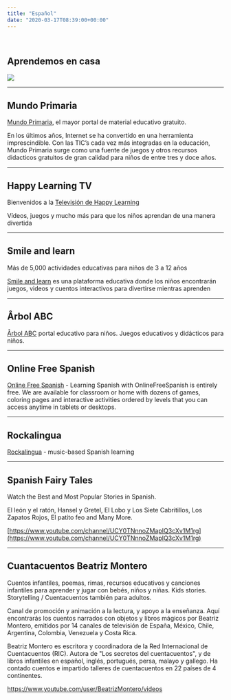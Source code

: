 ```yaml
---
title: "Español"
date: "2020-03-17T08:39:00+00:00"
---
```


&nbsp;

## Aprendemos en casa

[![](/images/aprendemos.jpg)](http://www.educacionyfp.gob.es/prensa/actualidad/2020/03/20200321-mefprtve.html)

<hr>

## Mundo Primaria

[Mundo Primaria](https://www.mundoprimaria.com), el mayor portal de material educativo gratuito.

En los últimos años, Internet se ha convertido en una herramienta imprescindible. Con las TIC’s cada vez más integradas en la educación, Mundo Primaria surge como una fuente de juegos y otros recursos didacticos gratuitos de gran calidad para niños de entre tres y doce años.

<hr>

## Happy Learning TV

Bienvenidos a la [Televisión de Happy Learning](https://happylearning.tv)

Vídeos, juegos y mucho más para que los niños aprendan de una manera divertida

<hr>

## Smile and learn

Más de 5,000 actividades educativas para niños de 3 a 12 años

[Smile and learn](https://smileandlearn.com) es una plataforma educativa donde los niños encontrarán juegos, videos y cuentos interactivos para divertirse mientras aprenden

<hr>

## Årbol ABC

[Årbol ABC](https://arbolabc.com) portal educativo para niños. Juegos educativos y didácticos para niños.

<hr>

## Online Free Spanish

[Online Free Spanish](https://www.onlinefreespanish.com) - Learning Spanish with OnlineFreeSpanish is entirely free. We are available for classroom or home with dozens of games, coloring pages and interactive activities ordered by levels that you can access anytime in tablets or desktops.

<hr>

## Rockalingua

[Rockalingua](https://rockalingua.com) - music-based Spanish learning

<hr>

## Spanish Fairy Tales

Watch the Best and Most Popular Stories in Spanish.

El león y el ratón, Hansel y Gretel, El Lobo y Los Siete Cabritillos, Los Zapatos Rojos, El patito feo  and Many More.

[https://www.youtube.com/channel/UCY0TNnnoZMapIQ3cXv1M1rg](https://www.youtube.com/channel/UCY0TNnnoZMapIQ3cXv1M1rg)

<hr>

## Cuantacuentos Beatriz Montero

Cuentos infantiles, poemas, rimas, recursos educativos y canciones infantiles para aprender y jugar con bebés, niños y niñas. Kids stories. Storytelling / Cuentacuentos también para adultos.

Canal de promoción y animación a la lectura, y apoyo a la enseñanza. Aquí encontrarás los cuentos narrados con objetos y libros mágicos por Beatriz Montero, emitidos por 14 canales de televisión de España, México, Chile, Argentina, Colombia, Venezuela y Costa Rica.

Beatriz Montero es escritora y coordinadora de la Red Internacional de Cuentacuentos (RIC). Autora de "Los secretos del cuentacuentos", y de libros infantiles en español, inglés, portugués, persa, malayo y gallego. Ha contado cuentos e impartido talleres de cuentacuentos en 22 países de 4 continentes.

https://www.youtube.com/user/BeatrizMontero/videos

<br/>
<br/>


 